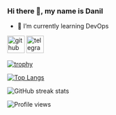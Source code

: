 ### Hi there 👋, my name is Danil

- 🌱 I’m currently learning DevOps 


[<img src='https://cdn.jsdelivr.net/npm/simple-icons@3.0.1/icons/github.svg' alt='github' height='40'>](https://github.com/Kanjozoku269)  [<img src='https://cdn.jsdelivr.net/npm/simple-icons@3.0.1/icons/telegram.svg' alt='telegram' height='40'>](https://t.me/kanjozoku269)  

[![trophy](https://github-profile-trophy.vercel.app/?username=Kanjozoku269)](https://github.com/ryo-ma/github-profile-trophy)

[![Top Langs](https://github-readme-stats.vercel.app/api/top-langs/?username=Kanjozoku269)](https://github.com/anuraghazra/github-readme-stats)

![GitHub streak stats](https://streak-stats.demolab.com/?user=Kanjozoku269)  

![Profile views]([https://gpvc.arturio.dev/](https://komarev.com/ghpvc/?username=your-github-username)https://komarev.com/ghpvc/Kanjozoku269)  
